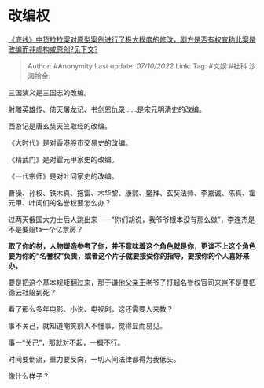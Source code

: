 # 改编权
[《底线》中货拉拉案对原型案例进行了极大程度的修改，剧方是否有权宣称此案是改编而非虚构或原创?见下文?](https://www.zhihu.com/question/557400424/answer/2699207489)

> Author: #Anonymity
> Last update: *07/10/2022*
> Link:
> Tag: #文娱 #社科
> 沙海拾金:

三国演义是三国志的改编。

射雕英雄传、倚天屠龙记、书剑恩仇录……是宋元明清史的改编。

西游记是唐玄奘天竺取经的改编。

《大时代》是对香港股市交易史的改编。

《精武门》是对霍元甲家史的改编。

《一代宗师》是对叶问家史的改编。

曹操、孙权、铁木真、拖雷、木华黎、康熙、鳌拜、玄奘法师、李嘉诚、陈真、霍元甲、叶问们的名誉权要怎么办？

过两天俄国大力士后人跳出来——“你们胡说，我爷爷根本没有那么做”，李连杰是不是要赔ta一个亿票房？

**取了你的材，人物塑造参考了你，并不意味着这个角色就是你，更谈不上这个角色要为你的“名誉权”负责，或者这个片子就要接受你的指导，要按你的个人喜好来办。**

要是把这个基本规矩翻过来，那于谦他父亲王老爷子打起名誉权官司来岂不是要把德云社赔到死？

看了那么多年电影、小说、电视剧，这还需要人来教？

事不关己，就知道嘲笑别人不懂事，觉得显而易见。

事一“关己”，那就对不起，一概不行。

时间要倒流，重力要反向，一切人间法律都得为我低头。

像什么样子？
